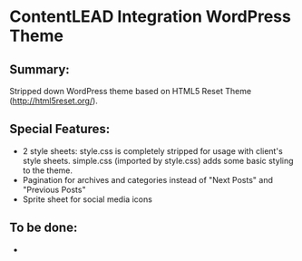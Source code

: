 #  ContentLEAD Integration WordPress Theme

## Summary:

Stripped down WordPress theme based on HTML5 Reset Theme (http://html5reset.org/).

## Special Features:

- 2 style sheets: style.css is completely stripped for usage with client's style sheets. simple.css (imported by style.css) adds some basic styling to the theme.
- Pagination for archives and categories instead of "Next Posts" and "Previous Posts"
- Sprite sheet for social media icons

## To be done:

- 